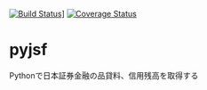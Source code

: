 [![Build Status](https://travis-ci.org/sawadyrr5/pyjsf.svg?branch=master)](https://travis-ci.org/sawadyrr5/pyjsf)]
[![Coverage Status](https://coveralls.io/repos/github/sawadyrr5/pyjsf/badge.svg?branch=master)](https://coveralls.io/github/sawadyrr5/pyjsf?branch=master)

# pyjsf
Pythonで日本証券金融の品貸料、信用残高を取得する
